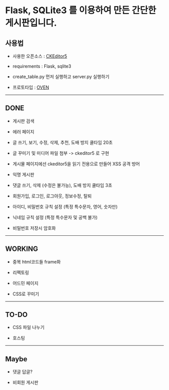 # Flask, SQLite3 를 이용하여 만든 간단한 게시판입니다.

## 사용법

* 사용한 오픈소스 : [CKEditor5](https://ckeditor.com/ckeditor-5/download/)

* requirements : Flask, sqlite3

* create_table.py 먼저 실행하고 server.py 실행하기

* 프로토타입 : [OVEN](https://ovenapp.io/view/6xyc7AHTnkoAuw75yHj5af5yY7xJylTH/)


---

## DONE

* 게시판 검색

* 에러 페이지

* 글 쓰기, 보기, 수정, 삭제, 추천, 도배 방지 쿨타임 20초

* 글 꾸미기 및 미디어 파일 첨부 -> ckeditor5 로 구현

* 게시물 페이지에선 ckeditor5을 읽기 전용으로 만들어 XSS 공격 방어

* 익명 게시판

* 댓글 쓰기, 삭제 (수정은 불가능), 도배 방지 쿨타임 3초

* 회원가입, 로그인, 로그아웃, 정보수정, 탈퇴

* 아이디, 비밀번호 규칙 설정 (특정 특수문자, 영어, 숫자만)

* 닉네임 규칙 설정 (특정 특수문자 및 공백 불가)

* 비밀번호 저장시 암호화

---

## WORKING

* 중복 html코드들 frame화

* 리펙토링

* 어드민 페이지

* CSS로 꾸미기

---

## TO-DO

* CSS 파일 나누기

* 호스팅

---

## Maybe

* 댓글 답글?

* 비회원 게시판
